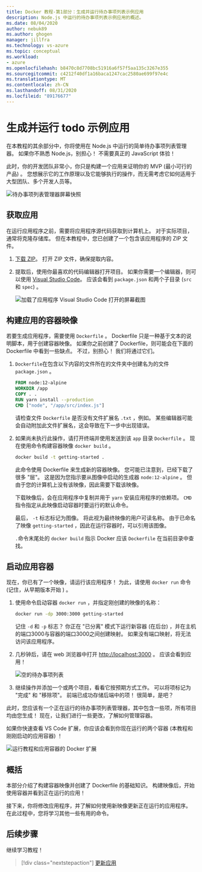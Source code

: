 ```yaml
---
title: Docker 教程-第1部分：生成并运行待办事项列表示例应用
description: Node.js 中运行的待办事项列表示例应用的概述。
ms.date: 08/04/2020
author: nebuk89
ms.author: ghogen
manager: jillfra
ms.technology: vs-azure
ms.topic: conceptual
ms.workload:
- azure
ms.openlocfilehash: b8470c8d7708bc51916a6f57f5aa135c3267e355
ms.sourcegitcommit: c4212f40df1a16baca1247cac2580ae699f97e4c
ms.translationtype: MT
ms.contentlocale: zh-CN
ms.lasthandoff: 08/31/2020
ms.locfileid: "89176677"
---
```

# <a name="build-and-run-the-todo-sample-app"></a>生成并运行 todo 示例应用

在本教程的其余部分中，你将使用在 Node.js 中运行的简单待办事项列表管理器。 如果你不熟悉 Node.js，别担心！ 不需要真正的 JavaScript 体验！

此时，你的开发团队非常小，你只是构建一个应用来证明你的 MVP (最小可行的产品) 。 您想展示它的工作原理以及它能够执行的操作，而无需考虑它如何适用于大型团队、多个开发人员等。

![待办事项列表管理器屏幕快照](media/todo-list-sample.png)

## <a name="get-the-app"></a>获取应用

在运行应用程序之前，需要将应用程序源代码获取到计算机上。 对于实际项目，通常将克隆存储库。 但在本教程中，您已创建了一个包含该应用程序的 ZIP 文件。

1. [下载 ZIP](/assets/app.zip)。 打开 ZIP 文件，确保提取内容。

1. 提取后，使用你最喜欢的代码编辑器打开项目。 如果你需要一个编辑器，则可以使用 [Visual Studio Code](https://code.visualstudio.com/)。 应该会看到 `package.json` 和两个子目录 (`src` 和 `spec`) 。

    ![加载了应用程序 Visual Studio Code 打开的屏幕截图](media/ide-screenshot.png)

## <a name="building-the-apps-container-image"></a>构建应用的容器映像

若要生成应用程序，需要使用 `Dockerfile` 。 Dockerfile 只是一种基于文本的说明脚本，用于创建容器映像。 如果你之前创建了 Dockerfile，则可能会在下面的 Dockerfile 中看到一些缺点。 不过，别担心！ 我们将通过它们。

1. `Dockerfile`在包含以下内容的文件所在的文件夹中创建名为的文件 `package.json` 。

    ```dockerfile
    FROM node:12-alpine
    WORKDIR /app
    COPY . .
    RUN yarn install --production
    CMD ["node", "/app/src/index.js"]
    ```

    请检查文件 `Dockerfile` 是否没有文件扩展名 `.txt` ，例如。 某些编辑器可能会自动附加此文件扩展名，这会导致在下一步中出现错误。

1. 如果尚未执行此操作，请打开终端并使用发送到该 `app` 目录 `Dockerfile` 。 现在使用命令构建容器映像 `docker build` 。

    ```bash
    docker build -t getting-started .
    ```

    此命令使用 Dockerfile 来生成新的容器映像。 您可能已注意到，已经下载了很多 "层"。 这是因为您指示要从图像中启动的生成器 `node:12-alpine` 。 但由于您的计算机上没有该映像，因此需要下载该映像。

    下载映像后，会在应用程序中复制并用于 `yarn` 安装应用程序的依赖项。 `CMD`指令指定从此映像启动容器时要运行的默认命令。

    最后， `-t` 标志标记为图像。 将此视为最终映像的用户可读名称。 由于已命名了映像 `getting-started` ，因此在运行容器时，可以引用该图像。

    `.`命令末尾处的 `docker build` 指示 Docker 应该 `Dockerfile` 在当前目录中查找。

## <a name="starting-an-app-container"></a>启动应用容器

现在，你已有了一个映像，请运行该应用程序！ 为此，请使用 `docker run` 命令 (记住，从早期版本开始 ) 。

1. 使用命令启动容器 `docker run` ，并指定刚创建的映像的名称：

    ```bash
    docker run -dp 3000:3000 getting-started
    ```

    记住 `-d` 和 `-p` 标志？ 你正在 "已分离" 模式下运行新容器 (在后台) ，并在主机的端口3000与容器的端口3000之间创建映射。 如果没有端口映射，将无法访问该应用程序。

1. 几秒钟后，请在 web 浏览器中打开 [http://localhost:3000](http://localhost:3000) 。
    应该会看到应用！

    ![空的待办事项列表](media/todo-list-empty.png)

1. 继续操作并添加一个或两个项目，看看它按预期方式工作。 可以将项标记为 "完成" 和 "移除项"。 前端已成功存储后端中的项！ 很简单，是吧？

此时，您应该有一个正在运行的待办事项列表管理器，其中包含一些项，所有项目均由您生成！ 现在，让我们进行一些更改，了解如何管理容器。

如果你快速查看 VS Code 扩展，你应该会看到你现在运行的两个容器 (本教程和刚刚启动的应用容器) ！

![运行教程和应用容器的 Docker 扩展](media/vs-two-containers.png)

## <a name="recap"></a>概括

本部分介绍了构建容器映像并创建了 Dockerfile 的基础知识。 构建映像后，开始使用容器并看到正在运行的应用！

接下来，你将修改应用程序，并了解如何使用新映像更新正在运行的应用程序。 在此过程中，您将学习其他一些有用的命令。

## <a name="next-steps"></a>后续步骤

继续学习教程！

> [!div class="nextstepaction"]
> [更新应用](update-your-app.md)